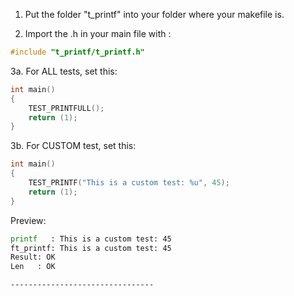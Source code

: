 1. Put the folder "t_printf" into your folder where your makefile is.
  
2. Import the .h in your main file with :
```c
#include "t_printf/t_printf.h"
```

3a. For ALL tests, set this:
```c
int main()
{
	TEST_PRINTFULL();
	return (1);
}
```

3b. For CUSTOM test, set this:
```c
int main()
{
	TEST_PRINTF("This is a custom test: %u", 45);
	return (1);
}
```

Preview:
```bash
printf   : This is a custom test: 45
ft_printf: This is a custom test: 45
Result: OK
Len   : OK

--------------------------------
```
